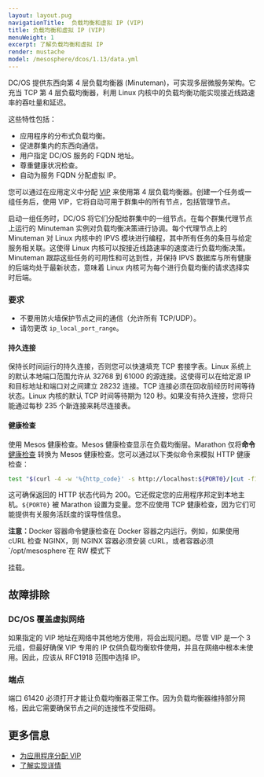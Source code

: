```yaml
---
layout: layout.pug
navigationTitle:  负载均衡和虚拟 IP (VIP)
title: 负载均衡和虚拟 IP (VIP)
menuWeight: 1
excerpt: 了解负载均衡和虚拟 IP
render: mustache
model: /mesosphere/dcos/1.13/data.yml
---
```



DC/OS 提供东西向第 4 层负载均衡器 (Minuteman)，可实现多层微服务架构。它充当 TCP 第 4 层负载均衡器，利用 Linux 内核中的负载均衡功能实现接近线路速率的吞吐量和延迟。

这些特性包括：
- 应用程序的分布式负载均衡。
- 促进群集内的东西向通信。
- 用户指定 DC/OS 服务的 FQDN 地址。
- 尊重健康状况检查。
- 自动为服务 FQDN 分配虚拟 IP。

您可以通过在应用定义中分配 [VIP](/mesosphere/dcos/cn/1.13/networking/load-balancing-vips/virtual-ip-addresses/) 来使用第 4 层负载均衡器。创建一个任务或一组任务后，使用 VIP，它将自动可用于群集中的所有节点，包括管理节点。

启动一组任务时，DC/OS 将它们分配给群集中的一组节点。在每个群集代理节点上运行的 Minuteman 实例对负载均衡决策进行协调。每个代理节点上的 Minuteman 对 Linux 内核中的 IPVS 模块进行编程，其中所有任务的条目与给定服务相关联。这使得 Linux 内核可以按接近线路速率的速度进行负载均衡决策。Minuteman 跟踪这些任务的可用性和可达到性，并保持 IPVS 数据库与所有健康的后端均处于最新状态，意味着 Linux 内核可为每个进行负载均衡的请求选择实时后端。

### 要求

- 不要用防火墙保护节点之间的通信（允许所有 TCP/UDP）。
- 请勿更改 `ip_local_port_range`。

#### 持久连接
保持长时间运行的持久连接，否则您可以快速填充 TCP 套接字表。Linux 系统上的默认本地端口范围允许从 32768 到 61000 的源连接。这使得可以在给定源 IP 和目标地址和端口对之间建立 28232 连接。TCP 连接必须在回收前经历时间等待状态。Linux 内核的默认 TCP 时间等待期为 120 秒。如果没有持久连接，您将只能通过每秒 235 个新连接来耗尽连接表。

#### 健康检查
使用 Mesos 健康检查。Mesos 健康检查显示在负载均衡层。Marathon 仅将**命令** [健康检查](/mesosphere/dcos/cn/1.13/deploying-services/creating-services/health-checks/) 转换为 Mesos 健康检查。您可以通过以下类似命令来模拟 HTTP 健康检查：

 ```bash
 test "$(curl -4 -w '%{http_code}' -s http://localhost:${PORT0}/|cut -f1 -d" ")" == 200
 ```

 这可确保返回的 HTTP 状态代码为 200。它还假定您的应用程序邦定到本地主机。`${PORT0}` 被 Marathon 设置为变量。您不应使用 TCP 健康检查，因为它们可能提供有关服务活跃度的误导性信息。

<p class="message--note"><strong>注意：</strong>Docker 容器命令健康检查在 Docker 容器之内运行。例如，如果使用 cURL 检查 NGINX，则 NGINX 容器必须安装 cURL，或者容器必须 `/opt/mesosphere`在 RW 模式下</p>挂载。

## 故障排除

### DC/OS 覆盖虚拟网络
如果指定的 VIP 地址在网络中其他地方使用，将会出现问题。尽管 VIP 是一个 3 元组，但最好确保 VIP 专用的 IP 仅供负载均衡软件使用，并且在网络中根本未使用。因此，应该从 RFC1918 范围中选择 IP。

### 端点
端口 61420 必须打开才能让负载均衡器正常工作。因为负载均衡器维持部分网格，因此它需要确保节点之间的连接性不受阻碍。

## 更多信息

- [为应用程序分配 VIP](/mesosphere/dcos/cn/1.13/networking/load-balancing-vips/virtual-ip-addresses/)
- [了解实现详情](https://github.com/dcos/minuteman)
